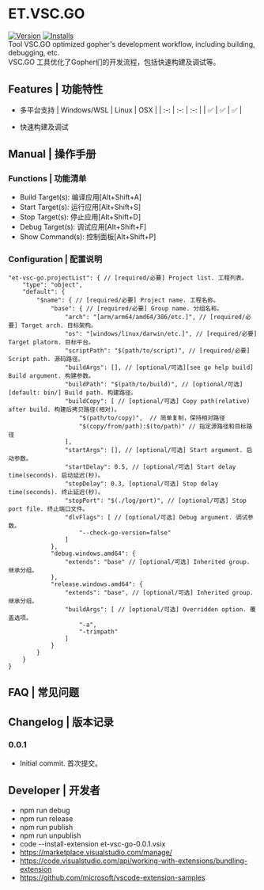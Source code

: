 # ET.VSC.GO
[![Version](https://img.shields.io/visual-studio-marketplace/v/eframework-org.et-vsc-go)](https://marketplace.visualstudio.com/items?itemName=eframework-org.et-vsc-go)
[![Installs](https://img.shields.io/visual-studio-marketplace/i/eframework-org.et-vsc-go)](vscode:extension/eframework-org.et-vsc-go)  
Tool VSC.GO optimized gopher's development workflow, including building, debugging, etc.  
VSC.GO 工具优化了Gopher们的开发流程，包括快速构建及调试等。

## Features | 功能特性
- 多平台支持
  | Windows/WSL | Linux | OSX |
  | :-: | :-: | :-: |
  | ✅ | ✅ | ✅ |

- 快速构建及调试

## Manual | 操作手册
### Functions | 功能清单
- Build Target(s): 编译应用[Alt+Shift+A]
- Start Target(s): 运行应用[Alt+Shift+S]
- Stop Target(s): 停止应用[Alt+Shift+D]
- Debug Target(s): 调试应用[Alt+Shift+F]
- Show Command(s): 控制面板[Alt+Shift+P]

### Configuration | 配置说明
```
"et-vsc-go.projectList": { // [required/必要] Project list. 工程列表。
    "type": "object",
    "default": {
        "$name": { // [required/必要] Project name. 工程名称。
            "base": { // [required/必要] Group name. 分组名称。
                "arch": "[arm/arm64/amd64/386/etc.]", // [required/必要] Target arch. 目标架构。
                "os": "[windows/linux/darwin/etc.]", // [required/必要] Target platorm. 目标平台。
                "scriptPath": "$(path/to/script)", // [required/必要] Script path. 源码路径。
                "buildArgs": [], // [optional/可选][see go help build] Build argument. 构建参数。
                "buildPath": "$(path/to/build)", // [optional/可选] [default: bin/] Build path. 构建路径。
                "buildCopy": [ // [optional/可选] Copy path(relative) after build. 构建后拷贝路径(相对)。
                    "$(path/to/copy)",  // 简单复制，保持相对路径
                    "$(copy/from/path):$(to/path)" // 指定源路径和目标路径
                ],
                "startArgs": [], // [optional/可选] Start argument. 启动参数。
                "startDelay": 0.5, // [optional/可选] Start delay time(seconds). 启动延迟(秒)。
                "stopDelay": 0.3, [optional/可选] Stop delay time(seconds). 终止延迟(秒)。
                "stopPort": "$(./log/port)", // [optional/可选] Stop port file. 终止端口文件。
                "dlvFlags": [ // [optional/可选] Debug argument. 调试参数。
                    "--check-go-version=false"
                ]
            },
            "debug.windows.amd64": {
                "extends": "base" // [optional/可选] Inherited group. 继承分组。
            },
            "release.windows.amd64": {
                "extends": "base", // [optional/可选] Inherited group. 继承分组。
                "buildArgs": [ // [optional/可选] Overridden option. 覆盖选项。
                    "-a",
                    "-trimpath"
                ]
            }
        }
    }
}
```

## FAQ | 常见问题

## Changelog | 版本记录
### 0.0.1
- Initial commit. 首次提交。

## Developer | 开发者
- npm run debug
- npm run release
- npm run publish
- npm run unpublish
- code --install-extension et-vsc-go-0.0.1.vsix
- https://marketplace.visualstudio.com/manage/
- https://code.visualstudio.com/api/working-with-extensions/bundling-extension
- https://github.com/microsoft/vscode-extension-samples
